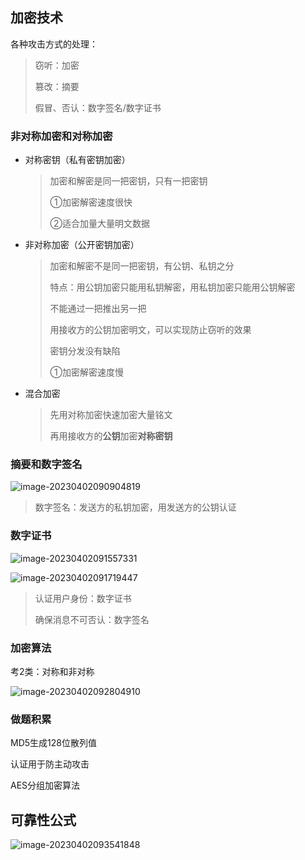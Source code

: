 ## 加密技术

各种攻击方式的处理：

> 窃听：加密
>
> 篡改：摘要
>
> 假冒、否认：数字签名/数字证书

### 非对称加密和对称加密

- 对称密钥（私有密钥加密）

  >加密和解密是同一把密钥，只有一把密钥
  >
  >①加密解密速度很快
  >
  >②适合加量大量明文数据

- 非对称加密（公开密钥加密）

  > 加密和解密不是同一把密钥，有公钥、私钥之分
  >
  > 特点：用公钥加密只能用私钥解密，用私钥加密只能用公钥解密
  >
  > 不能通过一把推出另一把
  >
  > 用接收方的公钥加密明文，可以实现防止窃听的效果
  >
  > 密钥分发没有缺陷
  >
  > ①加密解密速度慢

- 混合加密

  > 先用对称加密快速加密大量铭文
  >
  > 再用接收方的**公钥**加密**对称密钥**

### 摘要和数字签名

![image-20230402090904819](https://picgo-picture-storage.oss-cn-guangzhou.aliyuncs.com/img/image-20230402090904819.png)

> 数字签名：发送方的私钥加密，用发送方的公钥认证

### 数字证书

![image-20230402091557331](https://picgo-picture-storage.oss-cn-guangzhou.aliyuncs.com/img/image-20230402091557331.png)

![image-20230402091719447](https://picgo-picture-storage.oss-cn-guangzhou.aliyuncs.com/img/image-20230402091719447.png)

> 认证用户身份：数字证书
>
> 确保消息不可否认：数字签名

### 加密算法

考2类：对称和非对称

![image-20230402092804910](https://picgo-picture-storage.oss-cn-guangzhou.aliyuncs.com/img/image-20230402092804910.png)

### 做题积累

MD5生成128位散列值

认证用于防主动攻击

AES分组加密算法

## 可靠性公式

![image-20230402093541848](https://picgo-picture-storage.oss-cn-guangzhou.aliyuncs.com/img/image-20230402093541848.png)